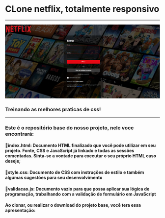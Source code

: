 # CLone netflix, totalmente responsivo
---

<p align="center" >
     <img width="600" heigth="600" src="https://github.com/Dayseramos/netflix/blob/main/images/tela.png">
</p>

### Treinando as melhores praticas de css!
---
### Este é o repositório base do nosso projeto, nele voce encontrará:
#### 🔹index.html: Documento HTML finalizado que você pode utilizar em seu projeto. Fonte, CSS e JavaScript já linkado e todas as sessões comentadas. Sinta-se a vontade para executar o seu próprio HTML caso deseje;
#### 🔹style.css: Documento de CSS com instruções de estilo e também algumas sugestões para seu desenvolvimento
#### 🔹validacao.js: Documento vazio para que possa aplicar sua lógica de programação, trabalhando com a validação de formulário em JavaScript
#### Ao clonar, ou realizar o download do projeto base, você tera essa apresentação:
